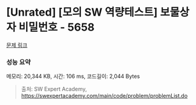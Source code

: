 # [Unrated] [모의 SW 역량테스트] 보물상자 비밀번호 - 5658 

[문제 링크](https://swexpertacademy.com/main/code/problem/problemDetail.do?contestProbId=AWXRUN9KfZ8DFAUo) 

### 성능 요약

메모리: 20,344 KB, 시간: 106 ms, 코드길이: 2,044 Bytes



> 출처: SW Expert Academy, https://swexpertacademy.com/main/code/problem/problemList.do